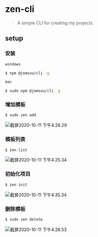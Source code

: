 # zen-cli

>A simple CLI for creating my projects.

## setup

### 安装

```bash
windows

$ npm @jomsou/cli -g

mac

$ sudo npm @jomsou/cli -g
```

### 增加模板

```bash
$ sudo zen add 
```

![截屏2020-10-11 下午4.28.29](https://i.loli.net/2020/10/11/O2SFjLl8CMGWd6v.png)

### 模板列表

```bash
$ zen list
```

![截屏2020-10-11 下午4.25.34](https://i.loli.net/2020/10/11/O2SFjLl8CMGWd6v.png)

### 初始化项目

```bash
$ zen init 
```

![截屏2020-10-11 下午4.35.34](https://i.loli.net/2020/10/11/FcPy5ORxo4gzmnh.png)

### 删除模板

```bash
$ sudo zen delete
```

![截屏2020-10-11 下午4.28.53](https://i.loli.net/2020/10/11/O2SFjLl8CMGWd6v.png)